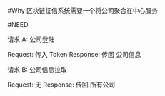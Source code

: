 #Why
区块链征信系统需要一个将公司聚合在中心服务

#NEED

请求 A: 公司登陆 

Request: 传入 Token
Response: 传回 公司信息



请求 B: 公司信息拉取

Request: 无
Response: 传回 所有公司